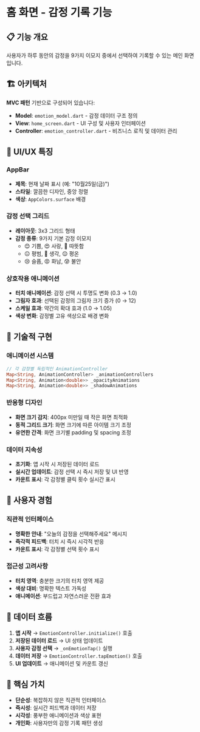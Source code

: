 # 홈 화면 - 감정 기록 기능

## 📋 기능 개요
사용자가 하루 동안의 감정을 9가지 이모지 중에서 선택하여 기록할 수 있는 메인 화면입니다.

## 🏗️ 아키텍처
**MVC 패턴** 기반으로 구성되어 있습니다:
- **Model**: `emotion_model.dart` - 감정 데이터 구조 정의
- **View**: `home_screen.dart` - UI 구성 및 사용자 인터페이션
- **Controller**: `emotion_controller.dart` - 비즈니스 로직 및 데이터 관리

## 🎨 UI/UX 특징

### AppBar
- **제목**: 현재 날짜 표시 (예: "10월25일(금)")
- **스타일**: 깔끔한 디자인, 중앙 정렬
- **색상**: `AppColors.surface` 배경

### 감정 선택 그리드
- **레이아웃**: 3x3 그리드 형태
- **감정 종류**: 9가지 기본 감정 이모지
  - 😊 기쁨, 😍 사랑, 🤗 따뜻함
  - 😐 평범, 🤔 생각, 😌 평온
  - 😢 슬픔, 😡 화남, 😰 불안

### 상호작용 애니메이션
- **터치 애니메이션**: 감정 선택 시 투명도 변화 (0.3 → 1.0)
- **그림자 효과**: 선택된 감정의 그림자 크기 증가 (0 → 12)
- **스케일 효과**: 약간의 확대 효과 (1.0 → 1.05)
- **색상 변화**: 감정별 고유 색상으로 배경 변화

## 🔧 기술적 구현

### 애니메이션 시스템
```dart
// 각 감정별 독립적인 AnimationController
Map<String, AnimationController> _animationControllers
Map<String, Animation<double>> _opacityAnimations
Map<String, Animation<double>> _shadowAnimations
```

### 반응형 디자인
- **화면 크기 감지**: 400px 미만일 때 작은 화면 최적화
- **동적 그리드 크기**: 화면 크기에 따른 아이템 크기 조정
- **유연한 간격**: 화면 크기별 padding 및 spacing 조정

### 데이터 지속성
- **초기화**: 앱 시작 시 저장된 데이터 로드
- **실시간 업데이트**: 감정 선택 시 즉시 저장 및 UI 반영
- **카운트 표시**: 각 감정별 클릭 횟수 실시간 표시

## 📱 사용자 경험

### 직관적 인터페이스
- **명확한 안내**: "오늘의 감정을 선택해주세요" 메시지
- **즉각적 피드백**: 터치 시 즉시 시각적 반응
- **카운트 표시**: 각 감정별 선택 횟수 표시

### 접근성 고려사항
- **터치 영역**: 충분한 크기의 터치 영역 제공
- **색상 대비**: 명확한 텍스트 가독성
- **애니메이션**: 부드럽고 자연스러운 전환 효과

## 🔄 데이터 흐름
1. **앱 시작** → `EmotionController.initialize()` 호출
2. **저장된 데이터 로드** → UI 상태 업데이트
3. **사용자 감정 선택** → `_onEmotionTap()` 실행
4. **데이터 저장** → `EmotionController.tapEmotion()` 호출
5. **UI 업데이트** → 애니메이션 및 카운트 갱신

## 🎯 핵심 가치
- **단순성**: 복잡하지 않은 직관적 인터페이스
- **즉시성**: 실시간 피드백과 데이터 저장
- **시각성**: 풍부한 애니메이션과 색상 표현
- **개인화**: 사용자만의 감정 기록 패턴 생성